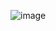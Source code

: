 ![image](https://github.com/gustavimm/segundo-projeto-rocketseat/assets/104872930/c122a942-6052-4c88-a883-fc46983a006c)
